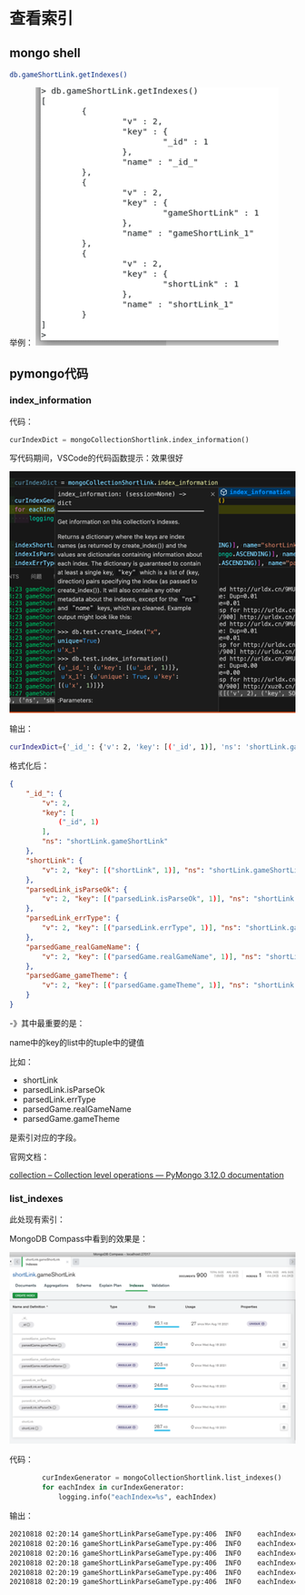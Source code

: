 # 查看索引

## mongo shell

```bash
db.gameShortLink.getIndexes()
```

举例：
![mongo_get_indexes](../../assets/img/mongo_get_indexes.png)

## pymongo代码

### index_information

代码：

```python
curIndexDict = mongoCollectionShortlink.index_information()
```

写代码期间，VSCode的代码函数提示：效果很好

![vscode_notice_mongo_index](../../assets/img/vscode_notice_mongo_index.png)

输出：

```bash
curIndexDict={'_id_': {'v': 2, 'key': [('_id', 1)], 'ns': 'shortLink.gameShortLink'}, 'shortLink': {'v': 2, 'key': [('shortLink', 1)], 'ns': 'shortLink.gameShortLink'}, 'parsedLink_isParseOk': {'v': 2, 'key': [('parsedLink.isParseOk', 1)], 'ns': 'shortLink.gameShortLink'}, 'parsedLink_errType': {'v': 2, 'key': [('parsedLink.errType', 1)], 'ns': 'shortLink.gameShortLink'}, 'parsedGame_realGameName': {'v': 2, 'key': [('parsedGame.realGameName', 1)], 'ns': 'shortLink.gameShortLink'}, 'parsedGame_gameTheme': {'v': 2, 'key': [('parsedGame.gameTheme', 1)], 'ns': 'shortLink.gameShortLink'}}
```

格式化后：

```json
{
    "_id_": {
        "v": 2,
        "key": [
            ("_id", 1)
        ],
        "ns": "shortLink.gameShortLink"
    },
    "shortLink": {
        "v": 2, "key": [("shortLink", 1)], "ns": "shortLink.gameShortLink"
    },
    "parsedLink_isParseOk": {
        "v": 2, "key": [("parsedLink.isParseOk", 1)], "ns": "shortLink.gameShortLink"
    },
    "parsedLink_errType": {
        "v": 2, "key": [("parsedLink.errType", 1)], "ns": "shortLink.gameShortLink"
    },
    "parsedGame_realGameName": {
        "v": 2, "key": [("parsedGame.realGameName", 1)], "ns": "shortLink.gameShortLink"
    },
    "parsedGame_gameTheme": {
        "v": 2, "key": [("parsedGame.gameTheme", 1)], "ns": "shortLink.gameShortLink"
    }
}
```

-》其中最重要的是：

name中的key的list中的tuple中的键值

比如：

* shortLink
* parsedLink.isParseOk
* parsedLink.errType
* parsedGame.realGameName
* parsedGame.gameTheme

是索引对应的字段。

官网文档：

[collection – Collection level operations — PyMongo 3.12.0 documentation](https://pymongo.readthedocs.io/en/stable/api/pymongo/collection.html#pymongo.collection.Collection.index_information)

### list_indexes

此处现有索引：

MongoDB Compass中看到的效果是：

![mongo_compass_see_indexes](../../assets/img/mongo_compass_see_indexes.png)

代码：

```python
        curIndexGenerator = mongoCollectionShortlink.list_indexes()
        for eachIndex in curIndexGenerator:
            logging.info("eachIndex=%s", eachIndex)
```

输出：

```bash
20210818 02:20:14 gameShortLinkParseGameType.py:406  INFO    eachIndex=SON([('v', 2), ('key', SON([('_id', 1)])), ('name', '_id_'), ('ns', 'shortLink.gameShortLink')])
20210818 02:20:16 gameShortLinkParseGameType.py:406  INFO    eachIndex=SON([('v', 2), ('key', SON([('shortLink', 1)])), ('name', 'shortLink'), ('ns', 'shortLink.gameShortLink')])
20210818 02:20:16 gameShortLinkParseGameType.py:406  INFO    eachIndex=SON([('v', 2), ('key', SON([('parsedLink.isParseOk', 1)])), ('name', 'parsedLink_isParseOk'), ('ns', 'shortLink.gameShortLink')])
20210818 02:20:18 gameShortLinkParseGameType.py:406  INFO    eachIndex=SON([('v', 2), ('key', SON([('parsedLink.errType', 1)])), ('name', 'parsedLink_errType'), ('ns', 'shortLink.gameShortLink')])
20210818 02:20:19 gameShortLinkParseGameType.py:406  INFO    eachIndex=SON([('v', 2), ('key', SON([('parsedGame.realGameName', 1)])), ('name', 'parsedGame_realGameName'), ('ns', 'shortLink.gameShortLink')])
20210818 02:20:19 gameShortLinkParseGameType.py:406  INFO    eachIndex=SON([('v', 2), ('key', SON([('parsedGame.gameTheme', 1)])), ('name', 'parsedGame_gameTheme'), ('ns', 'shortLink.gameShortLink')])
```

